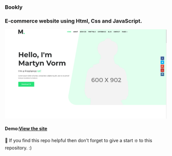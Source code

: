 ### Bookly
### E-commerce website using Html, Css and JavaScript.

![E-commerce website](https://github.com/shrimon347/martyan/blob/master/Capture.PNG?raw=true)

#### Demo:[View the site](https://shrimon347.github.io/bookly/)

🙏 If you find this repo helpful then don't forget to give a start ❇️ to this repository. :)
